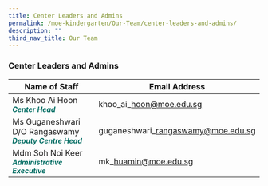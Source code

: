 ```yaml
---
title: Center Leaders and Admins
permalink: /moe-kindergarten/Our-Team/center-leaders-and-admins/
description: ""
third_nav_title: Our Team
---
```

### **Center Leaders and Admins**

| Name of Staff | Email Address | 
| -------- | -------- | 
| Ms Khoo Ai Hoon<br><b><i style="color:#016C62;font-size:14px;">Center Head</i></b>| khoo\_ai\_hoon@moe.edu.sg    | 
|Ms Guganeshwari D/O Rangaswamy<br><b><i style="color:#016C62;font-size:14px;">Deputy Centre Head</i></b>|guganeshwari\_rangaswamy@moe.edu.sg|
|Mdm Soh Noi Keer<br><b><i style="color:#016C62;font-size:14px;">Administrative Executive</i></b>|mk\_huamin@moe.edu.sg|